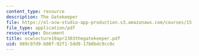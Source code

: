 ```yaml
---
content_type: resource
description: The Gatekeeper
file: https://ol-ocw-studio-app-production.s3.amazonaws.com/courses/15-310-managerial-psychology-laboratory-spring-2003/989c97d9b08f92f15dd917b0bdc9cc0c_ocwlecture19apr2303thegatekeeper.pdf
file_type: application/pdf
resourcetype: Document
title: ocwlecture19apr2303thegatekeeper.pdf
uid: 989c97d9-b08f-92f1-5dd9-17b0bdc9cc0c
---
```

